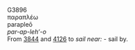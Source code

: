 <body>
  <p>G3896<br>  παραπλέω  <br> parapleō  <br><i>par-ap-leh‘-o </i><br>From <a href="g3844.htm">3844</a> and <a href="g4126.htm">4126</a>  to <i>sail</i> <i>near:</i> - sail by.<br></p>
 </body>